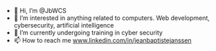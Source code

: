 - 👋 Hi, I’m @JbWCS
- 👀 I’m interested in anything related to computers. Web development, cybersecurity, artificial intelligence
- 🌱 I’m currently undergoing training in cyber security
- 📫 How to reach me www.linkedin.com/in/jeanbaptistejanssen

